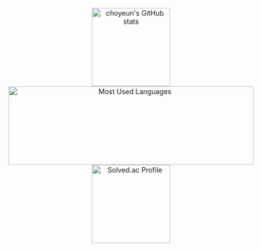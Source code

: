 <p align="center">
  <img alt ="choyeun's GitHub stats" height="160em" src="https://github-readme-stats.vercel.app/api?username=choyeun&show_icons=true&include_all_commits=true"><br>
  <img alt ="Most Used Languages" height="160em" width="500em" src="https://github-readme-stats.vercel.app/api/top-langs/?username=choyeun&hide=html&layout=compact"><br>
 <img alt="Solved.ac Profile" height= "160em"  src="http://mazassumnida.wtf/api/generate_badge?boj=choyeun">
</p>
